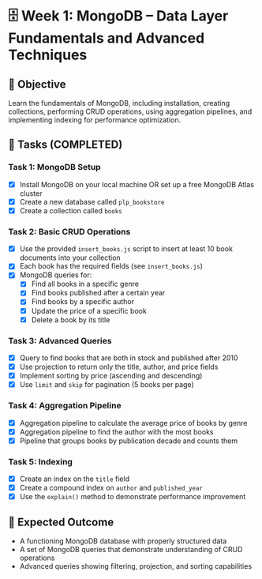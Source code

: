 # 🗄️ Week 1: MongoDB – Data Layer Fundamentals and Advanced Techniques

## 🚀 Objective
Learn the fundamentals of MongoDB, including installation, creating collections, performing CRUD operations, using aggregation pipelines, and implementing indexing for performance optimization.

## 📂 Tasks (COMPLETED)

### Task 1: MongoDB Setup
- [x] Install MongoDB on your local machine OR set up a free MongoDB Atlas cluster
- [x] Create a new database called `plp_bookstore`
- [x] Create a collection called `books`

### Task 2: Basic CRUD Operations
- [x] Use the provided `insert_books.js` script to insert at least 10 book documents into your collection
- [x] Each book has the required fields (see `insert_books.js`)
- [x] MongoDB queries for:
  - [x] Find all books in a specific genre
  - [x] Find books published after a certain year
  - [x] Find books by a specific author
  - [x] Update the price of a specific book
  - [x] Delete a book by its title

### Task 3: Advanced Queries
- [x] Query to find books that are both in stock and published after 2010
- [x] Use projection to return only the title, author, and price fields
- [x] Implement sorting by price (ascending and descending)
- [x] Use `limit` and `skip` for pagination (5 books per page)

### Task 4: Aggregation Pipeline
- [x] Aggregation pipeline to calculate the average price of books by genre
- [x] Aggregation pipeline to find the author with the most books
- [x] Pipeline that groups books by publication decade and counts them

### Task 5: Indexing
- [x] Create an index on the `title` field
- [x] Create a compound index on `author` and `published_year`
- [x] Use the `explain()` method to demonstrate performance improvement

## 🤩 Expected Outcome
- A functioning MongoDB database with properly structured data
- A set of MongoDB queries that demonstrate understanding of CRUD operations
- Advanced queries showing filtering, projection, and sorting capabilities

